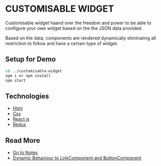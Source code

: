 # CUSTOMISABLE WIDGET

Customisable widget haand over the freedom and power to be able to configure your owe widget based on the the JSON data provided.

Based on the data, components are rendered dynamically eliminating all restriction to follow and have a certain type of widget.

## Setup for Demo

```bash
cd ../customisable-widget
npm i or npm install
npm start
```

## Technologies

- [Html](https://developer.mozilla.org/en-US/docs/Web/HTML)
- [Css](https://developer.mozilla.org/en-US/docs/Web/CSS)
- [React js](https://reactjs.org)
- [Redux](https://redux.js.org)

## Read More

- [Go to Notes](./docs/notes#How-I-think-the-widget-should-be-made-customisable)
- [Dynamic Behaviour to LinkComponent and ButtonComponent](./docs/notes#Dynamic-Behaviour-to-LinkComponent-and-ButtonComponent)
